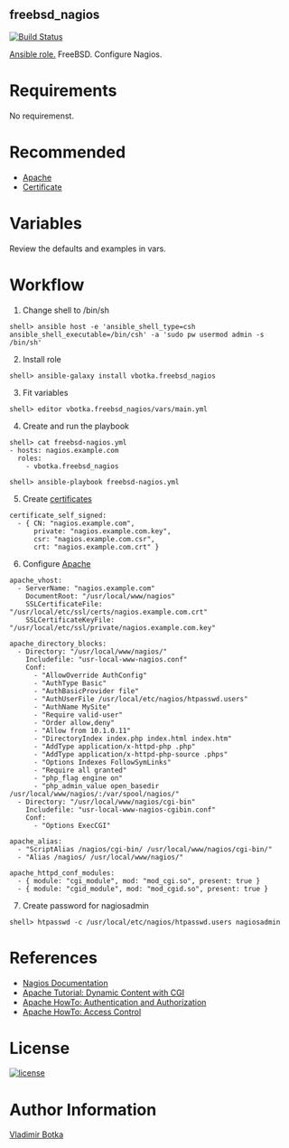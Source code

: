 ## freebsd_nagios

[![Build Status](https://travis-ci.org/vbotka/ansible-freebsd-nagios.svg?branch=master)](https://travis-ci.org/vbotka/ansible-freebsd-nagios)

[Ansible role.](https://galaxy.ansible.com/vbotka/freebsd_nagios/) FreeBSD. Configure Nagios.


# Requirements

No requiremenst.


# Recommended

- [Apache](https://galaxy.ansible.com/vbotka/apache/)
- [Certificate](https://galaxy.ansible.com/vbotka/certificate/)


# Variables

Review the defaults and examples in vars.


# Workflow

1) Change shell to /bin/sh

```
shell> ansible host -e 'ansible_shell_type=csh ansible_shell_executable=/bin/csh' -a 'sudo pw usermod admin -s /bin/sh'
```

2) Install role

```
shell> ansible-galaxy install vbotka.freebsd_nagios
```

3) Fit variables

```
shell> editor vbotka.freebsd_nagios/vars/main.yml
```

4) Create and run the playbook

```
shell> cat freebsd-nagios.yml
- hosts: nagios.example.com
  roles:
    - vbotka.freebsd_nagios
    
shell> ansible-playbook freebsd-nagios.yml
```

5) Create [certificates](https://galaxy.ansible.com/vbotka/certificate/)

```
certificate_self_signed:
  - { CN: "nagios.example.com",
      private: "nagios.example.com.key",
      csr: "nagios.example.com.csr",
      crt: "nagios.example.com.crt" }
```

6) Configure [Apache](https://galaxy.ansible.com/vbotka/apache/)

```
apache_vhost:
  - ServerName: "nagios.example.com"
    DocumentRoot: "/usr/local/www/nagios"
    SSLCertificateFile: "/usr/local/etc/ssl/certs/nagios.example.com.crt"
    SSLCertificateKeyFile: "/usr/local/etc/ssl/private/nagios.example.com.key"

apache_directory_blocks:
  - Directory: "/usr/local/www/nagios/"
    Includefile: "usr-local-www-nagios.conf"
    Conf:
      - "AllowOverride AuthConfig"
      - "AuthType Basic"
      - "AuthBasicProvider file"
      - "AuthUserFile /usr/local/etc/nagios/htpasswd.users"
      - "AuthName MySite"
      - "Require valid-user"
      - "Order allow,deny"
      - "Allow from 10.1.0.11"
      - "DirectoryIndex index.php index.html index.htm"
      - "AddType application/x-httpd-php .php"
      - "AddType application/x-httpd-php-source .phps"
      - "Options Indexes FollowSymLinks"
      - "Require all granted"
      - "php_flag engine on"
      - "php_admin_value open_basedir /usr/local/www/nagios/:/var/spool/nagios/"
  - Directory: "/usr/local/www/nagios/cgi-bin"
    Includefile: "usr-local-www-nagios-cgibin.conf"
    Conf:
      - "Options ExecCGI"

apache_alias:
  - "ScriptAlias /nagios/cgi-bin/ /usr/local/www/nagios/cgi-bin/"
  - "Alias /nagios/ /usr/local/www/nagios/"

apache_httpd_conf_modules:
  - { module: "cgi_module", mod: "mod_cgi.so", present: true }
  - { module: "cgid_module", mod: "mod_cgid.so", present: true }
```

7) Create password for nagiosadmin

```
shell> htpasswd -c /usr/local/etc/nagios/htpasswd.users nagiosadmin
```

# References

- [Nagios Documentation](https://assets.nagios.com/downloads/nagioscore/docs/)
- [Apache Tutorial: Dynamic Content with CGI](https://httpd.apache.org/docs/2.4/howto/cgi.html)
- [Apache HowTo: Authentication and Authorization](https://httpd.apache.org/docs/2.4/howto/auth.html)
- [Apache HowTo: Access Control](https://httpd.apache.org/docs/2.4/howto/access.html)


# License

[![license](https://img.shields.io/badge/license-BSD-red.svg)](https://www.freebsd.org/doc/en/articles/bsdl-gpl/article.html)


# Author Information

[Vladimir Botka](https://botka.link)
